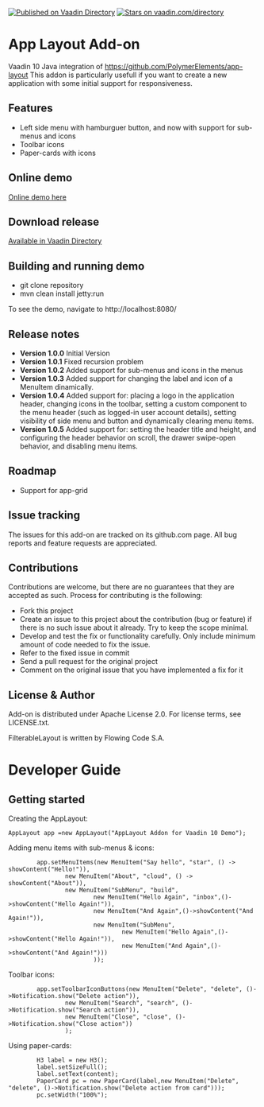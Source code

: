 [![Published on Vaadin Directory](https://img.shields.io/badge/Vaadin%20Directory-published-00b4f0.svg)](https://vaadin.com/directory/component/app-layout-addon)
[![Stars on vaadin.com/directory](https://img.shields.io/vaadin-directory/star/app-layout-addon.svg)](https://vaadin.com/directory/component/app-layout-addon)

# App Layout Add-on

Vaadin 10 Java integration of https://github.com/PolymerElements/app-layout
This addon is particularly usefull if you want to create a new application with some initial support for responsiveness.

## Features

* Left side menu with hamburguer button, and now with support for sub-menus and icons
* Toolbar icons
* Paper-cards with icons

## Online demo

[Online demo here](http://addonsv10.flowingcode.com/applayout)

## Download release

[Available in Vaadin Directory](https://vaadin.com/directory/component/app-layout-addon)

## Building and running demo

- git clone repository
- mvn clean install jetty:run

To see the demo, navigate to http://localhost:8080/

## Release notes

- **Version 1.0.0** Initial Version
- **Version 1.0.1** Fixed recursion problem
- **Version 1.0.2** Added support for sub-menus and icons in the menus
- **Version 1.0.3** Added support for changing the label and icon of a MenuItem dinamically.
- **Version 1.0.4** Added support for: placing a logo in the application header, changing icons in the toolbar, setting a custom component to the menu header (such as logged-in user account details), setting visibility of side menu and button and dynamically clearing menu items.
- **Version 1.0.5** Added support for: setting the header title and height, and configuring the header behavior on scroll, the drawer swipe-open behavior, and disabling menu items.

## Roadmap

* Support for app-grid

## Issue tracking

The issues for this add-on are tracked on its github.com page. All bug reports and feature requests are appreciated. 

## Contributions

Contributions are welcome, but there are no guarantees that they are accepted as such. Process for contributing is the following:

- Fork this project
- Create an issue to this project about the contribution (bug or feature) if there is no such issue about it already. Try to keep the scope minimal.
- Develop and test the fix or functionality carefully. Only include minimum amount of code needed to fix the issue.
- Refer to the fixed issue in commit
- Send a pull request for the original project
- Comment on the original issue that you have implemented a fix for it

## License & Author

Add-on is distributed under Apache License 2.0. For license terms, see LICENSE.txt.

FilterableLayout is written by Flowing Code S.A.

# Developer Guide

## Getting started

Creating the AppLayout:
```
AppLayout app =new AppLayout("AppLayout Addon for Vaadin 10 Demo");
```
Adding menu items with sub-menus & icons:
```
		app.setMenuItems(new MenuItem("Say hello", "star", () -> showContent("Hello!")),
				new MenuItem("About", "cloud", () -> showContent("About")),
				new MenuItem("SubMenu", "build", 
						new MenuItem("Hello Again", "inbox",()->showContent("Hello Again!")),
						new MenuItem("And Again",()->showContent("And Again!")),
						new MenuItem("SubMenu",
								new MenuItem("Hello Again",()->showContent("Hello Again!")),
								new MenuItem("And Again",()->showContent("And Again!")))
						));
```
Toolbar icons:
```
    	app.setToolbarIconButtons(new MenuItem("Delete", "delete", ()->Notification.show("Delete action")),
    			new MenuItem("Search", "search", ()->Notification.show("Search action")),
    			new MenuItem("Close", "close", ()->Notification.show("Close action"))
    			);
```
Using paper-cards:
```
    	H3 label = new H3();
    	label.setSizeFull();
    	label.setText(content);
    	PaperCard pc = new PaperCard(label,new MenuItem("Delete", "delete", ()->Notification.show("Delete action from card")));
    	pc.setWidth("100%");
```